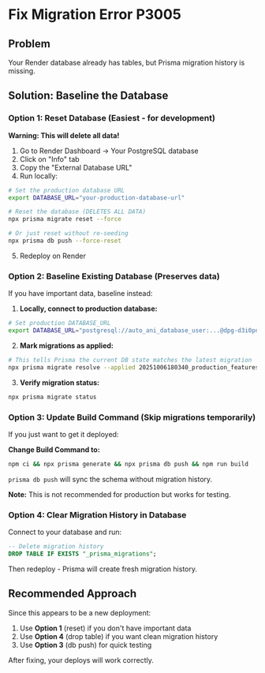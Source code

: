 # Fix Migration Error P3005

## Problem
Your Render database already has tables, but Prisma migration history is missing.

## Solution: Baseline the Database

### Option 1: Reset Database (Easiest - for development)

**Warning: This will delete all data!**

1. Go to Render Dashboard → Your PostgreSQL database
2. Click on "Info" tab
3. Copy the "External Database URL"
4. Run locally:
```bash
# Set the production database URL
export DATABASE_URL="your-production-database-url"

# Reset the database (DELETES ALL DATA)
npx prisma migrate reset --force

# Or just reset without re-seeding
npx prisma db push --force-reset
```

5. Redeploy on Render

### Option 2: Baseline Existing Database (Preserves data)

If you have important data, baseline instead:

1. **Locally, connect to production database:**
```bash
# Set production DATABASE_URL
export DATABASE_URL="postgresql://auto_ani_database_user:...@dpg-d3i0pn33fgac73a64kog-a:5432/auto_ani_database"
```

2. **Mark migrations as applied:**
```bash
# This tells Prisma the current DB state matches the latest migration
npx prisma migrate resolve --applied 20251006180340_production_features
```

3. **Verify migration status:**
```bash
npx prisma migrate status
```

### Option 3: Update Build Command (Skip migrations temporarily)

If you just want to get it deployed:

**Change Build Command to:**
```bash
npm ci && npx prisma generate && npx prisma db push && npm run build
```

`prisma db push` will sync the schema without migration history.

**Note:** This is not recommended for production but works for testing.

### Option 4: Clear Migration History in Database

Connect to your database and run:

```sql
-- Delete migration history
DROP TABLE IF EXISTS "_prisma_migrations";
```

Then redeploy - Prisma will create fresh migration history.

## Recommended Approach

Since this appears to be a new deployment:

1. Use **Option 1** (reset) if you don't have important data
2. Use **Option 4** (drop table) if you want clean migration history
3. Use **Option 3** (db push) for quick testing

After fixing, your deploys will work correctly.
